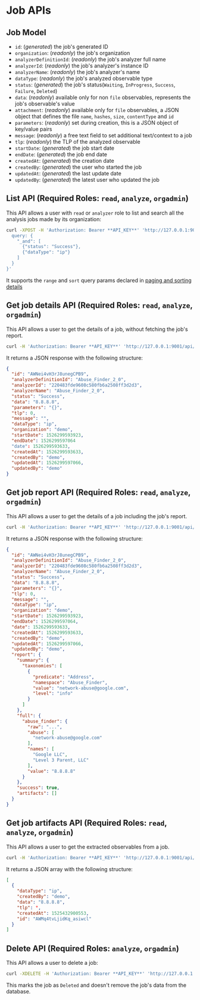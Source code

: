 # Job APIs

## Job Model

- `id`: (*generated*) the job's generated ID
- `organization`: (*readonly*) the job's organization
- `analyzerDefinitionId`: (*readonly*) the job's analyzer full name
- `analyzerId`: (*readonly*) the job's analyzer's instance ID
- `analyzerName`: (*readonly*) the job's analyzer's name
- `dataType`: (*readonly*) the job's analyzed observable type
- `status`: (*generated*) the job's status(`Waiting`, `InProgress`, `Success`, `Failure`, `Deleted`)
- `data`: (*readonly*) available only for non `file` observables, represents the job's observable's value
- `attachment`: (*readonly*) available only for `file` observables, a JSON object that defines the file `name`, `hashes`, `size`, `contentType` and `id`
- `parameters`: (*readonly*) set during creation, this is a JSON object of key/value pairs
- `message`: (*readonly*) a free text field to set additional text/context to a job
- `tlp`: (*readonly*) the TLP of the analyzed observable
- `startDate`: (*generated*) the job start date
- `endDate`: (*generated*) the job end date
- `createdAt`: (*generated*) the creation date
- `createdBy`:  (*generated*) the user who started the job
- `updatedAt`:  (*generated*) the last update date
- `updatedBy`:  (*generated*) the latest user who updated the job

## List API (**Required Roles**: `read`, `analyze`, `orgadmin`)

This API allows a user with `read` or `analyzer` role to list and search all the analysis jobs made by its organization:

```bash
curl -XPOST -H 'Authorization: Bearer **API_KEY**' 'http://127.0.0.1:9001/api/job/_search' -d '{
  query: {
    "_and": [
      {"status": "Success"},
      {"dataType": "ip"}
    ]
  }
}'
```

It supports the `range` and `sort` query params declared in [paging and sorting details](misc.md#paging-and-sorting)

## Get job details API (**Required Roles**: `read`, `analyze`, `orgadmin`)

This API allows a user to get the details of a job, without fetching the job's report.

```bash
curl -H 'Authorization: Bearer **API_KEY**' 'http://127.0.0.1:9001/api/job/JOB_ID'
```

It returns a JSON response with the following structure:

```json
{
  "id": "AWNei4vH3rJ8unegCPB9",
  "analyzerDefinitionId": "Abuse_Finder_2_0",
  "analyzerId": "220483fde9608c580fb6a2508ff3d2d3",
  "analyzerName": "Abuse_Finder_2_0",
  "status": "Success",
  "data": "8.8.8.8",
  "parameters": "{}",
  "tlp": 0,
  "message": "",
  "dataType": "ip",
  "organization": "demo",
  "startDate": 1526299593923,
  "endDate": 1526299597064
  "date": 1526299593633,
  "createdAt": 1526299593633,
  "createdBy": "demo",
  "updatedAt": 1526299597066,
  "updatedBy": "demo"
}
```

## Get job report API (**Required Roles**: `read`, `analyze`, `orgadmin`)

This API allows a user to get the details of a job including the job's report.

```bash
curl -H 'Authorization: Bearer **API_KEY**' 'http://127.0.0.1:9001/api/job/JOB_ID/report'
```

It returns a JSON response with the following structure:

```json
{
  "id": "AWNei4vH3rJ8unegCPB9",
  "analyzerDefinitionId": "Abuse_Finder_2_0",
  "analyzerId": "220483fde9608c580fb6a2508ff3d2d3",
  "analyzerName": "Abuse_Finder_2_0",
  "status": "Success",
  "data": "8.8.8.8",
  "parameters": "{}",
  "tlp": 0,
  "message": "",
  "dataType": "ip",
  "organization": "demo",
  "startDate": 1526299593923,
  "endDate": 1526299597064,
  "date": 1526299593633,
  "createdAt": 1526299593633,
  "createdBy": "demo",
  "updatedAt": 1526299597066,
  "updatedBy": "demo",
  "report": {
    "summary": {
      "taxonomies": [
        {
          "predicate": "Address",
          "namespace": "Abuse_Finder",
          "value": "network-abuse@google.com",
          "level": "info"
        }
      ]
    },
    "full": {
      "abuse_finder": {
        "raw": "...",
        "abuse": [
          "network-abuse@google.com"
        ],
        "names": [
          "Google LLC",
          "Level 3 Parent, LLC"
        ],
        "value": "8.8.8.8"
      }
    },
    "success": true,
    "artifacts": []
  }
}
```

## Get job artifacts API (**Required Roles**: `read`, `analyze`, `orgadmin`)

This API allows a user to get the extracted observables from a job.

```bash
curl -H 'Authorization: Bearer **API_KEY**' 'http://127.0.0.1:9001/api/job/JOB_ID/artifacts'
```

It returns a JSON array with the following structure:

```json
[
  {
    "dataType": "ip",
    "createdBy": "demo",
    "data": "8.8.8.8",
    "tlp": °,
    "createdAt": 1525432900553,
    "id": "AWMq4tvLjidKq_asiwcl"
  }
]
```

## Delete API (**Required Roles**: `analyze`, `orgadmin`)

This API allows a user to delete a job:

```bash
curl -XDELETE -H 'Authorization: Bearer **API_KEY**' 'http://127.0.0.1:9001/api/job/JOB_ID'
```

This marks the job as `Deleted` and doesn't remove the job's data from the database.